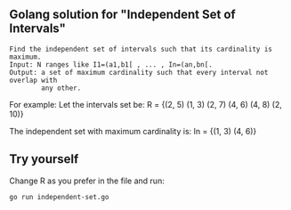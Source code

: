 ## Golang solution for "Independent Set of Intervals"

```
Find the independent set of intervals such that its cardinality is maximum.
Input: N ranges like I1=(a1,b1[ , ... , In=(an,bn[.
Output: a set of maximum cardinality such that every interval not overlap with 
        any other.
```

For example:
Let the intervals set be: R = {(2, 5) (1, 3) (2, 7) (4, 6) (4, 8) (2, 10)}

The independent set with maximum cardinality is: In = {(1, 3) (4, 6)}

## Try yourself
Change R as you prefer in the file and run:
```bash
go run independent-set.go
```
